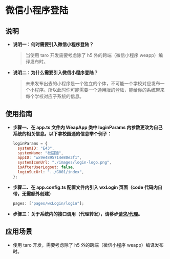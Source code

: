 # 微信小程序登陆

## 说明

- **说明一：何时需要引入微信小程序登陆？**

  > 当使用 taro 开发需要考虑除了 h5 外的跨端（微信小程序 weapp）编译发布时。

- **说明二：为什么需要引入微信小程序登陆？**

  > 未来发布出去的小程序是一个独立的个体，不可能一个学校对应发布一个小程序。所以此时你可能需要一个通用版的登陆，能给你的系统带来每个学校对应子系统的信息。

## 使用指南

- **步骤一、在 app.ts 文件内 WeapApp 类中 loginParams 内参数更改为自己系统的相关信息。以下拿校园通的信息举个例子：**

  ```javascript
  loginParams = {
    systemID: "E43",
    systemName: "校园通",
    appID: "wx9e4895714e80e3f1",
    systemIconUrl: "./images/login-logo.png",
    isAfterUserLogout: false,
    loginSucUrl: "../G001/index",
  };
  ```

- **步骤二、在 app.config.ts 配置文件内引入 wxLogin 页面（code 代码内自带，无需额外创建）**

  ```javascript
  pages: ["pages/wxLogin/login"];
  ```

- **步骤三：关于系统内的接口调用（代理转发），请移步[请求/代理](/api/request-proxy)。**

## 应用场景

- 使用 taro 开发，需要考虑除了 h5 外的跨端（微信小程序 weapp）编译发布时。
